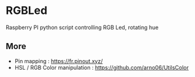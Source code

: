 RGBLed
===

Raspberry PI python script controlling RGB Led, rotating hue

More
---
 * Pin mapping : https://fr.pinout.xyz/
 * HSL / RGB Color manipulation : https://github.com/arno06/UtilsColor